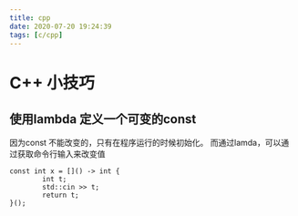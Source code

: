 ```yaml
---
title: cpp
date: 2020-07-20 19:24:39
tags: [c/cpp]
---
```



# C++ 小技巧

## 使用lambda 定义一个可变的const
因为const 不能改变的，只有在程序运行的时候初始化。 而通过lamda，可以通过获取命令行输入来改变值

```
const int x = []() -> int {
        int t;
        std::cin >> t;
        return t;
}();

```


